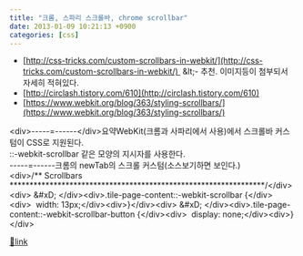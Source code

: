 ```yaml
---
title: "크롬, 스파리 스크롤바, chrome scrollbar"
date: 2013-01-09 10:21:13 +0900
categories: [css]
---
```


- [http://css-tricks.com/custom-scrollbars-in-webkit/](http://css-tricks.com/custom-scrollbars-in-webkit/)  &amp;lt;- 추천. 이미지등이 첨부되서 자세히 적혀있다.
- [http://circlash.tistory.com/610](http://circlash.tistory.com/610)
- [https://www.webkit.org/blog/363/styling-scrollbars/](https://www.webkit.org/blog/363/styling-scrollbars/)

&lt;div&gt;-----=------&lt;/div&gt;요약WebKit(크롬과 사파리에서 사용)에서 스크롤바 커스텀이 CSS로 지원된다.  
::-webkit-scrollbar 같은 모양의 지시자를 사용한다.  
-----=------크롬의 newTab의 스크롤 커스텀(소스보기하면 보인다.)  
&lt;div&gt;/** Scrollbars ****************************************************************/&lt;/div&gt;&lt;div&gt;  &amp;#xD;
&lt;/div&gt;&lt;div&gt;.tile-page-content::-webkit-scrollbar {&lt;/div&gt;&lt;div&gt;  width: 13px;&lt;/div&gt;&lt;div&gt;}&lt;/div&gt;&lt;div&gt;  &amp;#xD;
&lt;/div&gt;&lt;div&gt;.tile-page-content::-webkit-scrollbar-button {&lt;/div&gt;&lt;div&gt;  display: none;&lt;/div&gt;&lt;div&gt;}&lt;/div&gt;


[🔗link](http://www.mins01.com/mh/tech/read/813)
